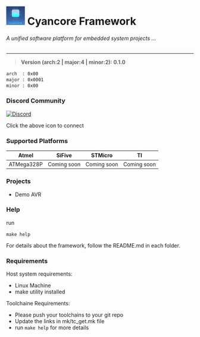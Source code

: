 # ![Cyancore](./icons/cyancore_50x50.png)  Cyancore Framework
###### *A unified software platform for embedded system projects ...*
---

> **Version (arch:2 | major:4 | minor:2): 0.1.0**
```
arch  : 0x00
major : 0x0001
minor : 0x00
```

### Discord Community
[![Discord](https://discord.com/assets/cb48d2a8d4991281d7a6a95d2f58195e.svg)](https://discord.gg/gxUQr77MT2)

Click the above icon to connect

### Supported Platforms


| Atmel      | SiFive      | STMicro     | TI          |
| ---------- | ----------- | ----------- | ----------- |
| ATMega328P | Coming soon | Coming soon | Coming soon |

### Projects

* Demo AVR

### Help
run
```
make help
```

For details about the framework, follow the README.md in each folder.

### Requirements

Host system requirements:
* Linux Machine
* make utility installed


Toolchaine Requirements:
* Please push your toolchains to your git repo
* Update the links in mk/tc_get.mk file
* run ```make help``` for more details
